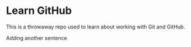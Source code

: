 # Learn GitHub

This is a throwaway repo used to learn about working with Git and GitHub.


Adding another sentence
